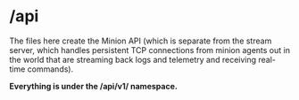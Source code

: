 # /api

The files here create the Minion API (which is separate from the stream server,
which handles persistent TCP connections from minion agents out in the world
that are streaming back logs and telemetry and receiving real-time commands).

**Everything is under the /api/v1/ namespace.**

